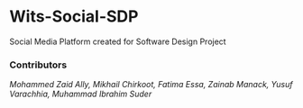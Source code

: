 # Wits-Social-SDP
Social Media Platform created for Software Design Project 

### Contributors
<em>Mohammed Zaid Ally, Mikhail Chirkoot, Fatima Essa, Zainab Manack, Yusuf Varachhia, Muhammad Ibrahim Suder</em>
